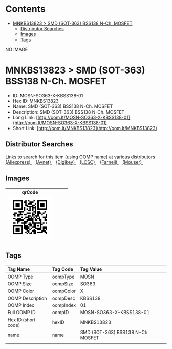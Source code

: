 



Contents
========

* [MNKBS13823 > SMD (SOT-363) BSS138 N-Ch. MOSFET](#mnkbs13823--smd-sot-363-bss138-n-ch-mosfet)
	* [Distributor Searches](#distributor-searches)
	* [Images](#images)
	* [Tags](#tags)
  
NO IMAGE  
# MNKBS13823 > SMD (SOT-363) BSS138 N-Ch. MOSFET

- ID: MOSN-SO363-X-KBSS138-01
- Hex ID: MNKBS13823
- Name: SMD (SOT-363) BSS138 N-Ch. MOSFET
- Description: SMD (SOT-363) BSS138 N-Ch. MOSFET
- Long Link: [http://oom.lt/MOSN-SO363-X-KBSS138-01](http://oom.lt/MOSN-SO363-X-KBSS138-01)
- Short Link: [http://oom.lt/MNKBS13823](http://oom.lt/MNKBS13823)

## Distributor Searches
  
Links to search for this item (using OOMP name) at various distributors  
[(Aliexpress) ](https://www.aliexpress.com/wholesale?SearchText=1117SMD+SOT-363+BSS138+N-Ch.+MOSFET)&nbsp;&nbsp;&nbsp;[(Avnet) ](https://www.avnet.com/shop/us/search/SMD+SOT-363+BSS138+N-Ch.+MOSFET)&nbsp;&nbsp;&nbsp;[(Digikey) ](https://www.digikey.co.uk/en/products/result?s=SMD+SOT-363+BSS138+N-Ch.+MOSFET)&nbsp;&nbsp;&nbsp;[(LCSC) ](https://www.lcsc.com/search?q=SMD+SOT-363+BSS138+N-Ch.+MOSFET)&nbsp;&nbsp;&nbsp;[(Farnell) ](https://uk.farnell.com/search?st=SMD+SOT-363+BSS138+N-Ch.+MOSFET)&nbsp;&nbsp;&nbsp;[(Mouser) ](https://www.mouser.com/c/?q=SMD+SOT-363+BSS138+N-Ch.+MOSFET)&nbsp;&nbsp;&nbsp;
## Images
  

|qrCode<br>[![](https://raw.githubusercontent.com/oomlout/oomlout_OOMP_parts_V2/main/MOSN/SO363/X/KBSS138/01/qrCode_140.png)](https://github.com/oomlout/oomlout_OOMP_parts_V2/tree/main/MOSN/SO363/X/KBSS138/01/qrCode.png)||||
| :---: | :---: | :---: | :---: |

## Tags
  

|Tag Name|Tag Code|Tag Value|
| :--- | :--- | :--- |
|OOMP Type|oompType|MOSN|
|OOMP Size|oompSize|SO363|
|OOMP Color|oompColor|X|
|OOMP Description|oompDesc|KBSS138|
|OOMP Index|oompIndex|01|
|Full OOMP ID|oompID|MOSN-SO363-X-KBSS138-01|
|Hex ID (short code)|hexID|MNKBS13823|
|name|name|SMD (SOT-363) BSS138 N-Ch. MOSFET|
||||
